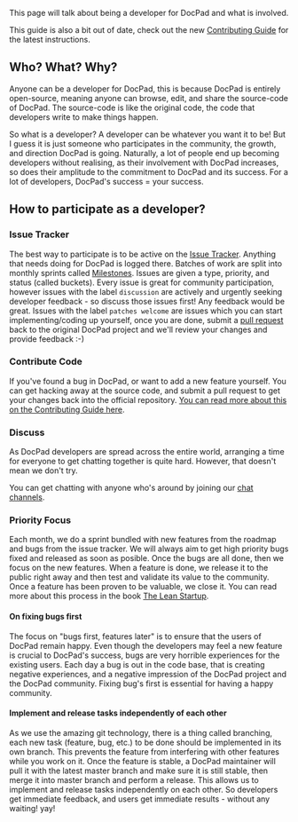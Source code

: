 This page will talk about being a developer for DocPad and what is involved.

This guide is also a bit out of date, check out the new [Contributing Guide](/docs/contribute) for the latest instructions.


## Who? What? Why?
Anyone can be a developer for DocPad, this is because DocPad is entirely open-source, meaning anyone can browse, edit, and share the source-code of DocPad. The source-code is like the original code, the code that developers write to make things happen.

So what is a developer? A developer can be whatever you want it to be! But I guess it is just someone who participates in the community, the growth, and direction DocPad is going. Naturally, a lot of people end up becoming developers without realising, as their involvement with DocPad increases, so does their amplitude to the commitment to DocPad and its success. For a lot of developers, DocPad's success = your success.


## How to participate as a developer?


### Issue Tracker
The best way to participate is to be active on the [Issue Tracker](/issues). Anything that needs doing for DocPad is logged there. Batches of work are split into monthly sprints called [Milestones](/issues/milestones). Issues are given a type, priority, and status (called buckets). Every issue is great for community participation, however issues with the label `discussion` are actively and urgently seeking developer feedback - so discuss those issues first! Any feedback would be great. Issues with the label `patches welcome` are issues which you can start implementing/coding up yourself, once you are done, submit a [pull request](http://help.github.com/send-pull-requests/) back to the original DocPad project and we'll review your changes and provide feedback :-)


### Contribute Code
If you've found a bug in DocPad, or want to add a new feature yourself. You can get hacking away at the source code, and submit a pull request to get your changes back into the official repository. [You can read more about this on the Contributing Guide here](/docs/contribute).


### Discuss
As DocPad developers are spread across the entire world, arranging a time for everyone to get chatting together is quite hard. However, that doesn't mean we don't try.

You can get chatting with anyone who's around by joining our [chat channels](/chat).


### Priority Focus
Each month, we do a sprint bundled with new features from the roadmap and bugs from the issue tracker. We will always aim to get high priority bugs fixed and released as soon as posible. Once the bugs are all done, then we focus on the new features. When a feature is done, we release it to the public right away and then test and validate its value to the community. Once a feature has been proven to be valuable, we close it. You can read more about this process in the book [The Lean Startup](http://theleanstartup.com/).


#### On fixing bugs first
The focus on "bugs first, features later" is to ensure that the users of DocPad remain happy. Even though the developers may feel a new feature is crucial to DocPad's success, bugs are very horrible experiences for the existing users. Each day a bug is out in the code base, that is creating negative experiences, and a negative impression of the DocPad project and the DocPad community. Fixing bug's first is essential for having a happy community.


#### Implement and release tasks independently of each other
As we use the amazing git technology, there is a thing called branching, each new task (feature, bug, etc.) to be done should be implemented in its own branch. This prevents the feature from interfering with other features while you work on it. Once the feature is stable, a DocPad maintainer will pull it with the latest master branch and make sure it is still stable, then merge it into master branch and perform a release. This allows us to implement and release tasks independently on each other. So developers get immediate feedback, and users get immediate results - without any waiting! yay!
